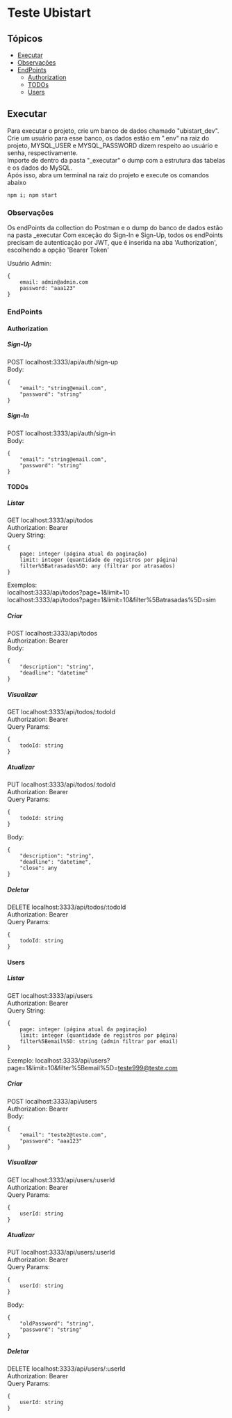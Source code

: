 # Teste Ubistart

## Tópicos
<!--ts-->
* [Executar](#Executar)
* [Observações](#Observações)
* [EndPoints](#EndPoints)
    * [Authorization](#Authorization)
    * [TODOs](#TODOs)
    * [Users](#Users)
<!--te-->
## Executar

Para executar o projeto, crie um banco de dados chamado "ubistart_dev".<br>
Crie um usuário para esse banco, os dados estão em ".env" na raiz do projeto, MYSQL_USER e MYSQL_PASSWORD dizem respeito ao usuário e senha, respectivamente.<br>
Importe de dentro da pasta "_executar" o dump com a estrutura das tabelas e os dados do MySQL.<br>
Após isso, abra um terminal na raiz do projeto e execute os comandos abaixo
```nodejs
npm i; npm start
```
### Observações
Os endPoints da collection do Postman e o dump do banco de dados estão na pasta _executar
Com exceção do Sign-In e Sign-Up, todos os endPoints precisam de autenticação por JWT, que é inserida na aba 'Authorization', escolhendo a opção 'Bearer Token'

Usuário Admin:
```nodejs
{
    email: admin@admin.com
    password: "aaa123"
}
```

### EndPoints

#### Authorization
##### Sign-Up
POST localhost:3333/api/auth/sign-up<br>
Body:
```nodejs
{
    "email": "string@email.com",
    "password": "string"
}
```
##### Sign-In
POST localhost:3333/api/auth/sign-in<br>
Body:
```nodejs
{
    "email": "string@email.com",
    "password": "string"
}
```
#### TODOs
##### Listar
GET localhost:3333/api/todos<br>
Authorization: Bearer<br>
Query String: 
```nodejs
{
    page: integer (página atual da paginação)
    limit: integer (quantidade de registros por página)
    filter%5Batrasadas%5D: any (filtrar por atrasados)
}
```
Exemplos:<br>
localhost:3333/api/todos?page=1&limit=10<br>
localhost:3333/api/todos?page=1&limit=10&filter%5Batrasadas%5D=sim
##### Criar
POST localhost:3333/api/todos<br>
Authorization: Bearer<br>
Body:
```nodejs
{
    "description": "string",
    "deadline": "datetime"
}
```
##### Visualizar
GET localhost:3333/api/todos/:todoId<br>
Authorization: Bearer<br>
Query Params:
```nodejs
{
    todoId: string
}
```

##### Atualizar
PUT localhost:3333/api/todos/:todoId<br>
Authorization: Bearer<br>
Query Params:
```nodejs
{
    todoId: string
}
```
Body:
```nodejs
{
    "description": "string",
    "deadline": "datetime",
    "close": any
}
```

##### Deletar
DELETE localhost:3333/api/todos/:todoId<br>
Authorization: Bearer<br>
Query Params:
```nodejs
{
    todoId: string
}
```
#### Users
##### Listar
GET localhost:3333/api/users<br>
Authorization: Bearer<br>
Query String:
```nodejs
{
    page: integer (página atual da paginação)
    limit: integer (quantidade de registros por página)
    filter%5Bemail%5D: string (admin filtrar por email)
}
```
Exemplo: localhost:3333/api/users?page=1&limit=10&filter%5Bemail%5D=teste999@teste.com
##### Criar
POST localhost:3333/api/users<br>
Authorization: Bearer<br>
Body:
```nodejs
{
    "email": "teste2@teste.com",
    "password": "aaa123"
}
```

##### Visualizar
GET localhost:3333/api/users/:userId<br>
Authorization: Bearer<br>
Query Params:
```nodejs
{
    userId: string
}
```

##### Atualizar
PUT localhost:3333/api/users/:userId<br>
Authorization: Bearer<br>
Query Params:
```nodejs
{
    userId: string
}
```
Body:
```nodejs
{
    "oldPassword": "string",
    "password": "string"
}
```

##### Deletar
DELETE localhost:3333/api/users/:userId<br>
Authorization: Bearer<br>
Query Params:
```nodejs
{
    userId: string
}
```
